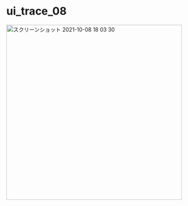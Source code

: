 # ui_trace_08
<img width="461" alt="スクリーンショット 2021-10-08 18 03 30" src="https://user-images.githubusercontent.com/54620523/136529631-339f61a2-deef-43d0-9ace-39aec6f30ecf.png">
